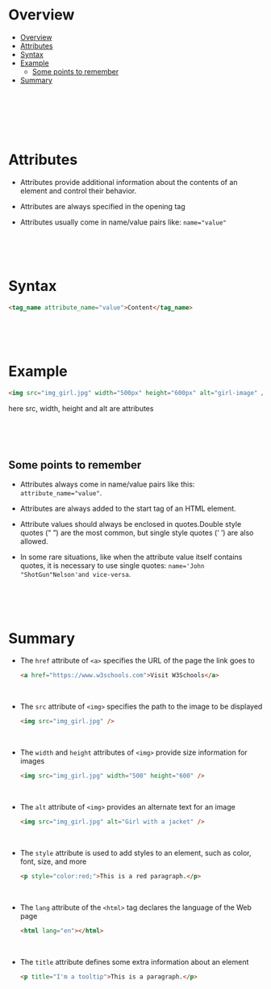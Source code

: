 # Overview

- [Overview](#overview)
- [Attributes](#attributes)
- [Syntax](#syntax)
- [Example](#example)
  - [Some points to remember](#some-points-to-remember)
- [Summary](#summary)

&nbsp;

&nbsp;

&nbsp;

# Attributes

- Attributes provide additional information about the contents of an element and control their behavior.

- Attributes are always specified in the opening tag

- Attributes usually come in name/value pairs like: `name="value"`

&nbsp;

&nbsp;

# Syntax

```html
<tag_name attribute_name="value">Content</tag_name>
```

&nbsp;

&nbsp;

# Example

```html
<img src="img_girl.jpg" width="500px" height="600px" alt="girl-image" />
```

here src, width, height and alt are attributes

&nbsp;

&nbsp;

## Some points to remember

- Attributes always come in name/value pairs like this: `attribute_name="value"`.

- Attributes are always added to the start tag of an HTML element.

- Attribute values should always be enclosed in quotes.Double style quotes (“ ”) are the most common, but single style quotes (‘ ’) are also allowed.

- In some rare situations, like when the attribute value itself contains quotes, it is necessary to use single quotes: `name='John "ShotGun"Nelson'and vice-versa`.

&nbsp;

&nbsp;

# Summary

- The `href` attribute of `<a>` specifies the URL of the page the link goes to

  ```html
  <a href="https://www.w3schools.com">Visit W3Schools</a>
  ```

&nbsp;

- The `src` attribute of `<img>` specifies the path to the image to be displayed

  ```html
  <img src="img_girl.jpg" />
  ```

&nbsp;

- The `width` and `height` attributes of `<img>` provide size information for images

  ```html
  <img src="img_girl.jpg" width="500" height="600" />
  ```

&nbsp;

- The `alt` attribute of `<img>` provides an alternate text for an image

  ```html
  <img src="img_girl.jpg" alt="Girl with a jacket" />
  ```

&nbsp;

- The `style` attribute is used to add styles to an element, such as color, font, size, and more

  ```html
  <p style="color:red;">This is a red paragraph.</p>
  ```

&nbsp;

- The `lang` attribute of the `<html>` tag declares the language of the Web page

  ```html
  <html lang="en"></html>
  ```

&nbsp;

- The `title` attribute defines some extra information about an element

  ```html
  <p title="I'm a tooltip">This is a paragraph.</p>
  ```

&nbsp;
